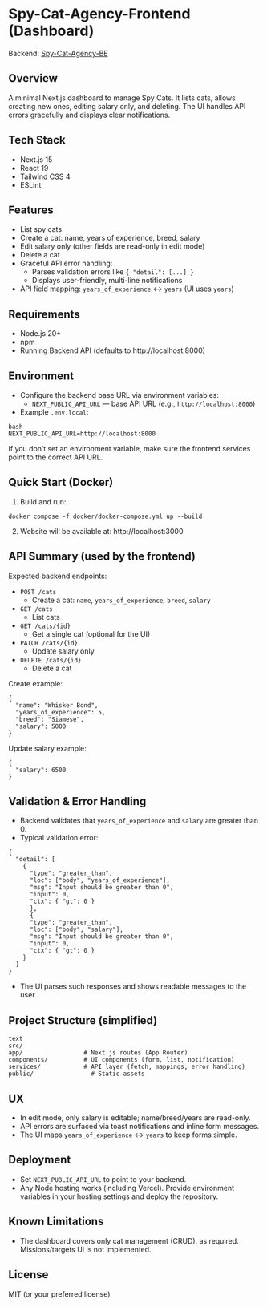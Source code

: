 # Spy-Cat-Agency-Frontend (Dashboard)

Backend: [Spy-Cat-Agency-BE](https://github.com/Zebaro24/Spy-Cat-Agency-BE)

## Overview

A minimal Next.js dashboard to manage Spy Cats. It lists cats, allows creating new ones, editing salary only, and
deleting. The UI handles API errors gracefully and displays clear notifications.

## Tech Stack

- Next.js 15
- React 19
- Tailwind CSS 4
- ESLint

## Features

- List spy cats
- Create a cat: name, years of experience, breed, salary
- Edit salary only (other fields are read-only in edit mode)
- Delete a cat
- Graceful API error handling:
    - Parses validation errors like `{ "detail": [...] }`
    - Displays user-friendly, multi-line notifications
- API field mapping: `years_of_experience` ↔ `years` (UI uses `years`)

## Requirements

- Node.js 20+
- npm
- Running Backend API (defaults to http://localhost:8000)

## Environment

- Configure the backend base URL via environment variables:
    - `NEXT_PUBLIC_API_URL` — base API URL (e.g., `http://localhost:8000`)
- Example `.env.local`:

```
bash
NEXT_PUBLIC_API_URL=http://localhost:8000
```

If you don’t set an environment variable, make sure the frontend services point to the correct API URL.

## Quick Start (Docker)

1) Build and run:

```shell script
docker compose -f docker/docker-compose.yml up --build
```

2) Website will be available at:
   http://localhost:3000

## API Summary (used by the frontend)

Expected backend endpoints:

- `POST /cats`
    - Create a cat: `name`, `years_of_experience`, `breed`, `salary`
- `GET /cats`
    - List cats
- `GET /cats/{id}`
    - Get a single cat (optional for the UI)
- `PATCH /cats/{id}`
    - Update salary only
- `DELETE /cats/{id}`
    - Delete a cat

Create example:

```
{
  "name": "Whisker Bond",
  "years_of_experience": 5,
  "breed": "Siamese",
  "salary": 5000
}
```

Update salary example:

```
{
  "salary": 6500
}
```

## Validation & Error Handling

- Backend validates that `years_of_experience` and `salary` are greater than 0.
- Typical validation error:

```
{
  "detail": [
    {
      "type": "greater_than",
      "loc": ["body", "years_of_experience"],
      "msg": "Input should be greater than 0",
      "input": 0,
      "ctx": { "gt": 0 }
      },
      {
      "type": "greater_than",
      "loc": ["body", "salary"],
      "msg": "Input should be greater than 0",
      "input": 0,
      "ctx": { "gt": 0 }
    }
  ]
}
```

- The UI parses such responses and shows readable messages to the user.

## Project Structure (simplified)

```
text
src/
app/                 # Next.js routes (App Router)
components/          # UI components (form, list, notification)
services/            # API layer (fetch, mappings, error handling)
public/                # Static assets
```

## UX

- In edit mode, only salary is editable; name/breed/years are read-only.
- API errors are surfaced via toast notifications and inline form messages.
- The UI maps `years_of_experience` ↔ `years` to keep forms simple.

## Deployment

- Set `NEXT_PUBLIC_API_URL` to point to your backend.
- Any Node hosting works (including Vercel). Provide environment variables in your hosting settings and deploy the
  repository.

## Known Limitations

- The dashboard covers only cat management (CRUD), as required. Missions/targets UI is not implemented.

## License

MIT (or your preferred license)